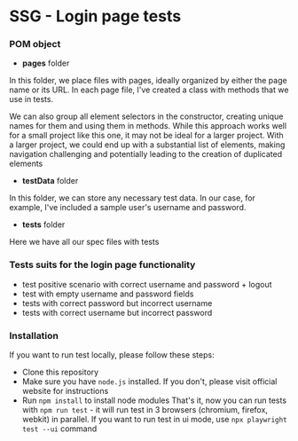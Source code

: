# SSG - Login page tests

### POM object
- **pages** folder

In this folder, we place files with pages, ideally organized by either the page name or its URL.
In each page file, I've created a class with methods that we use in tests.

We can also group all element selectors in the constructor, creating unique names for them and using
them in methods. While this approach works well for a small project like this one, it may not be
ideal for a larger project. With a larger project, we could end up with a substantial list of elements,
making navigation challenging and potentially leading to the creation of duplicated elements

- **testData** folder

In this folder, we can store any necessary test data. In our case, for example, I've included a sample user's username and password.

- **tests** folder

Here we have all our spec files with tests

### Tests suits for the login page functionality
- test positive scenario with correct username and password + logout
- test with empty username and password fields
- tests with correct password but incorrect username
- tests with correct username but incorrect password

### Installation
If you want to run test locally, please follow these steps:

- Clone this repository
- Make sure you have `node.js` installed. If you don't, please visit official website for instructions
- Run `npm install` to install node modules
That's it, now you can run tests with `npm run test` - it will run test in 3 browsers (chromium, firefox, webkit) in parallel.
If you want to run test in ui mode, use `npx playwright test --ui` command
